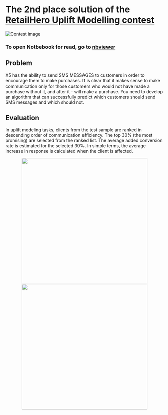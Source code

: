 # The 2nd place solution of the [RetailHero Uplift Modelling contest ](https://retailhero.ai/c/uplift_modeling/overview)

![Contest image](https://retailhero.ai/static/img/%D0%A55_res/uplift_modeling_banner.png)

### To open Notbebook for read, go to [nbviewer](!add)

## Problem

X5 has the ability to send SMS MESSAGES to customers in order to encourage them to make purchases. It is clear that it makes sense to make communication only for those customers who would not have made a purchase without it, and after it - will make a purchase. You need to develop an algorithm that can successfully predict which customers should send SMS messages and which should not.


## Evaluation

In uplift modeling tasks, clients from the test sample are ranked in descending order of communication efficiency. The top 30% (the most promising) are selected from the ranked list. The average added conversion rate is estimated for the selected 30%. In simple terms, the average increase in response is calculated when the client is affected.

<div style="text-align: center">
<img src="https://retailhero.ai/static/img/Х5_res/1/1_1.jpg" width="400", style="display:inline">
<img src="https://retailhero.ai/static/img/Х5_res/1/1_2.jpg" width="400", style="display:inline;margin:0;">
</div>